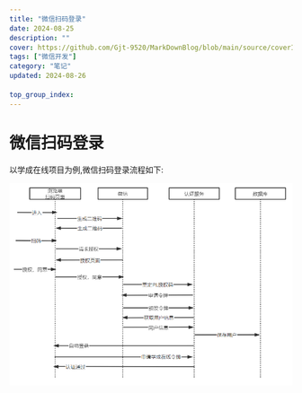 ```yaml
---
title: "微信扫码登录"
date: 2024-08-25
description: ""
cover: https://github.com/Gjt-9520/MarkDownBlog/blob/main/source/coverImages/Bimage-135/Bimage116.jpg?raw=true
tags: ["微信开发"]
category: "笔记"
updated: 2024-08-26
  
top_group_index: 
---
```


# 微信扫码登录

以学成在线项目为例,微信扫码登录流程如下:

![微信扫码登录流程时序](../images/微信扫码登录流程时序.png)

